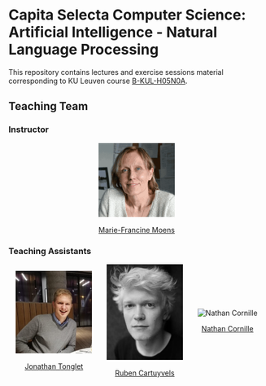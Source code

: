 # Capita Selecta Computer Science: Artificial Intelligence - Natural Language Processing

This repository contains lectures and exercise sessions material corresponding to KU Leuven course [B-KUL-H05N0A](https://onderwijsaanbod.kuleuven.be/syllabi/e/H05N0AE.htm#activetab=doelstellingen_idm9925824).

## Teaching Team

### Instructor
<div align="center">
  <img src="teaching team/Marie-Francine Moens.png" alt="Marie-Francine Moens" width="150px">
  <p><a href="https://people.cs.kuleuven.be/~sien.moens/">Marie-Francine Moens</a></p>
</div>

### Teaching Assistants
<div align="center">
  <div style="display: flex; justify-content: space-around; align-items: center;">
    <div>
      <img src="teaching team/Jonathan Tonglet.png" alt="Jonathan Tonglet" width="150px">
      <p><a href="https://jtonglet.github.io/">Jonathan Tonglet</a></p>
    </div>
    <div>
      <img src="teaching team/Ruben Cartuyvels.png" alt="Ruben Cartuyvels" width="150px">
      <p><a href="https://scholar.google.com/citations?user=Z5EfdIAAAAAJ&hl=en">Ruben Cartuyvels</a></p>
    </div>
    <div>
      <img src="teaching team/Nathan Cornille.png" alt="Nathan Cornille" width="150px">
      <p><a href="https://nathancornille.github.io/">Nathan Cornille</a></p>
    </div>
  </div>
</div>
